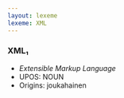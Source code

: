 ```yaml
---
layout: lexeme
lexeme: XML
---
```


###  XML₁

* _Extensible Markup Language_
* UPOS:  NOUN
* Origins: joukahainen 

